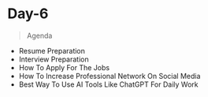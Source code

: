 # Day-6
> Agenda

- Resume Preparation
- Interview Preparation
- How To Apply For The Jobs
- How To Increase Professional Network On Social Media
- Best Way To Use AI Tools Like ChatGPT For Daily Work
